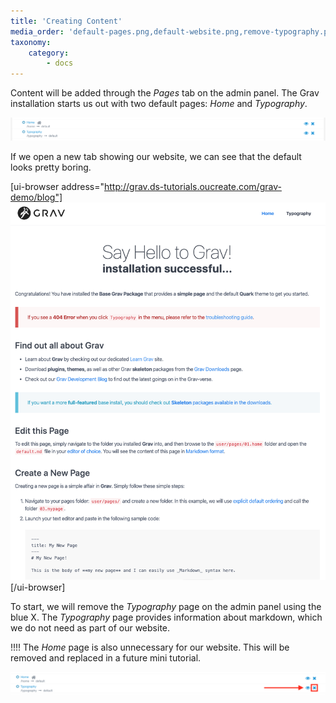 ```yaml
---
title: 'Creating Content'
media_order: 'default-pages.png,default-website.png,remove-typography.png'
taxonomy:
    category:
        - docs
---
```


Content will be added through the _Pages_ tab on the admin panel. The Grav installation starts us out with two default pages: _Home_ and _Typography_.

![Two pages, Home and Typography, are listed as rows on the Pages tab. At the far right of each row is a blue X.](default-pages.png)

If we open a new tab showing our website, we can see that the default looks pretty boring.

[ui-browser address="http://grav.ds-tutorials.oucreate.com/grav-demo/blog"]
![Default page provides general information about Grav.](default-website.png)
[/ui-browser]

To start, we will remove the _Typography_ page on the admin panel using the blue X. The _Typography_ page provides information about markdown, which we do not need as part of our website.

!!!! The _Home_ page is also unnecessary for our website. This will be removed and replaced in a future mini tutorial.

![The X on the right of the Typography page row is highlighted.](remove-typography.png)